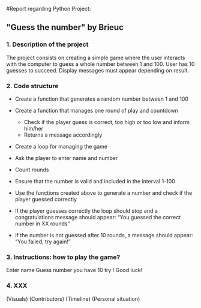 #Report regarding Python Project: 
## "Guess the number" by Brieuc


### 1. Description of the project

The project consists on creating a simple game where the user interacts with the computer to guess a whole number between 1 and 100. User has 10 guesses to succeed. Display messages must appear depending on result.

### 2. Code structure

*	Create a function that generates a random number between 1 and 100

*   Create a function that manages one round of play and countdown
  
	*  Check if the player guess is correct, too high or too low and inform him/her
	* Returns a message accordingly
 
*   Create a loop for managing the game

  * Ask the player to enter name and number
  * Count rounds
  * Ensure that the number is valid and included in the interval 1-100
  * Use the functions created above to generate a number and check if the player guessed correctly
  *   If the player guesses correctly the loop should stop and a congratulations message should appear: “You guessed the correct number in XX rounds”
  *   If the number is not guessed after 10 rounds, a message should appear: “You failed, try again!”

### 3. Instructions: how to play the game?

Enter name
Guess number
you have 10 try !
Good luck!


### 4. XXX


(Visuals)
(Contributors)
(Timeline)
(Personal situation)

